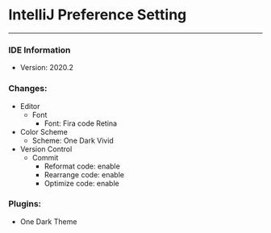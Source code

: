 # IntelliJ Preference Setting
---

### IDE Information
- Version: 2020.2

### Changes:
- Editor
  - Font
    - Font: Fira code Retina
- Color Scheme
  - Scheme: One Dark Vivid
- Version Control
  - Commit
    - Reformat code: enable
    - Rearrange code: enable
    - Optimize code: enable

### Plugins:
- One Dark Theme